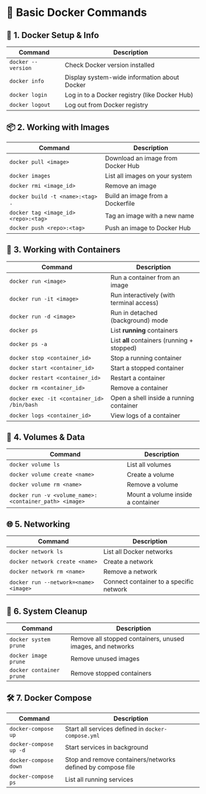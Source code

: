 # 🐳 Basic Docker Commands

## 🧱 1. Docker Setup & Info

| Command            | Description                                   |
| ------------------ | --------------------------------------------- |
| `docker --version` | Check Docker version installed                |
| `docker info`      | Display system-wide information about Docker  |
| `docker login`     | Log in to a Docker registry (like Docker Hub) |
| `docker logout`    | Log out from Docker registry                  |

## 📦 2. Working with Images

| Command                              | Description                       |
| ------------------------------------ | --------------------------------- |
| `docker pull <image>`                | Download an image from Docker Hub |
| `docker images`                      | List all images on your system    |
| `docker rmi <image_id>`              | Remove an image                   |
| `docker build -t <name>:<tag> .`     | Build an image from a Dockerfile  |
| `docker tag <image_id> <repo>:<tag>` | Tag an image with a new name      |
| `docker push <repo>:<tag>`           | Push an image to Docker Hub       |

## 🚀 3. Working with Containers

| Command                                    | Description                                 |
| ------------------------------------------ | ------------------------------------------- |
| `docker run <image>`                       | Run a container from an image               |
| `docker run -it <image>`                   | Run interactively (with terminal access)    |
| `docker run -d <image>`                    | Run in detached (background) mode           |
| `docker ps`                                | List **running** containers                 |
| `docker ps -a`                             | List **all** containers (running + stopped) |
| `docker stop <container_id>`               | Stop a running container                    |
| `docker start <container_id>`              | Start a stopped container                   |
| `docker restart <container_id>`            | Restart a container                         |
| `docker rm <container_id>`                 | Remove a container                          |
| `docker exec -it <container_id> /bin/bash` | Open a shell inside a running container     |
| `docker logs <container_id>`               | View logs of a container                    |

## 📂 4. Volumes & Data

| Command                                                | Description                       |
| ------------------------------------------------------ | --------------------------------- |
| `docker volume ls`                                     | List all volumes                  |
| `docker volume create <name>`                          | Create a volume                   |
| `docker volume rm <name>`                              | Remove a volume                   |
| `docker run -v <volume_name>:<container_path> <image>` | Mount a volume inside a container |

## 🌐 5. Networking

| Command                               | Description                             |
| ------------------------------------- | --------------------------------------- |
| `docker network ls`                   | List all Docker networks                |
| `docker network create <name>`        | Create a network                        |
| `docker network rm <name>`            | Remove a network                        |
| `docker run --network=<name> <image>` | Connect container to a specific network |

## 🧹 6. System Cleanup

| Command                  | Description                                                |
| ------------------------ | ---------------------------------------------------------- |
| `docker system prune`    | Remove all stopped containers, unused images, and networks |
| `docker image prune`     | Remove unused images                                       |
| `docker container prune` | Remove stopped containers                                  |

## 🛠 7. Docker Compose

| Command                | Description                                                 |
| ---------------------- | ----------------------------------------------------------- |
| `docker-compose up`    | Start all services defined in `docker-compose.yml`          |
| `docker-compose up -d` | Start services in background                                |
| `docker-compose down`  | Stop and remove containers/networks defined by compose file |
| `docker-compose ps`    | List all running services                                   |
